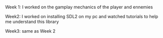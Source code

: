 Week 1: I worked on the gamplay mechanics of the player and ennemies 

Week2: I worked on installing SDL2 on my pc and watched tutorials to help me understand this library

Week3: same as Week 2

